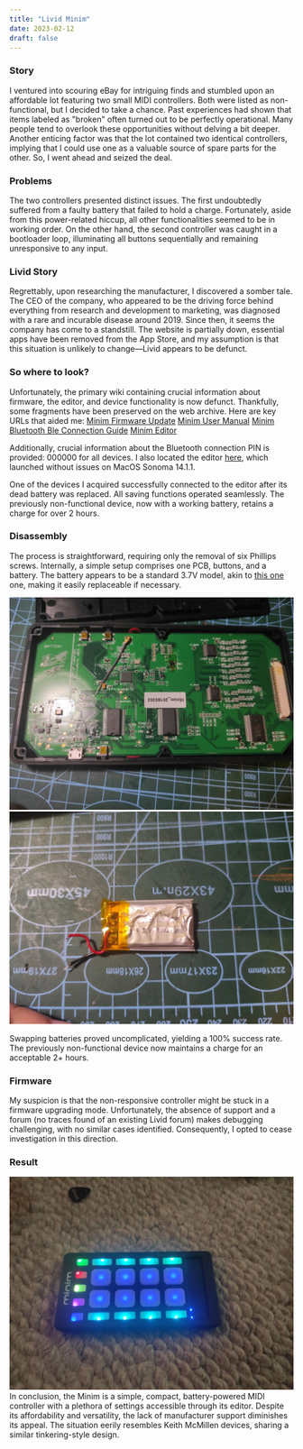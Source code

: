 ```yaml
---
title: "Livid Minim"
date: 2023-02-12
draft: false
---
```

### Story
I ventured into scouring eBay for intriguing finds and stumbled upon an affordable lot featuring two small MIDI controllers. Both were listed as non-functional, but I decided to take a chance. Past experiences had shown that items labeled as "broken" often turned out to be perfectly operational. Many people tend to overlook these opportunities without delving a bit deeper. Another enticing factor was that the lot contained two identical controllers, implying that I could use one as a valuable source of spare parts for the other. So, I went ahead and seized the deal.

### Problems
The two controllers presented distinct issues. The first undoubtedly suffered from a faulty battery that failed to hold a charge. Fortunately, aside from this power-related hiccup, all other functionalities seemed to be in working order. On the other hand, the second controller was caught in a bootloader loop, illuminating all buttons sequentially and remaining unresponsive to any input.

### Livid Story
Regrettably, upon researching the manufacturer, I discovered a somber tale. The CEO of the company, who appeared to be the driving force behind everything from research and development to marketing, was diagnosed with a rare and incurable disease around 2019. Since then, it seems the company has come to a standstill. The website is partially down, essential apps have been removed from the App Store, and my assumption is that this situation is unlikely to change—Livid appears to be defunct.

### So where to look?
Unfortunately, the primary wiki containing crucial information about firmware, the editor, and device functionality is now defunct. Thankfully, some fragments have been preserved on the web archive. Here are key URLs that aided me:
[Minim Firmware Update](https://web.archive.org/web/20201008054414/http://wiki.lividinstruments.com/wiki/Minim_Firmware_Update)
[Minim User Manual](https://web.archive.org/web/20190409183512/http://wiki.lividinstruments.com/wiki/Minim)
[Minim Bluetooth Ble Connection Guide](https://web.archive.org/web/20190409114053/http://wiki.lividinstruments.com/wiki/Bluetooth_LE_MIDI_Connection)
[Minim Editor](https://web.archive.org/web/20190409003408/http://wiki.lividinstruments.com/wiki/Minim_Editor)

Additionally, crucial information about the Bluetooth connection PIN is provided: 000000 for all devices. I also located the editor [here](https://web.archive.org/web/20190409003408/http://lividinstruments.com/dl/software/minim/minim_editor_109_osx.zip), which launched without issues on MacOS Sonoma 14.1.1.

One of the devices I acquired successfully connected to the editor after its dead battery was replaced. All saving functions operated seamlessly. The previously non-functional device, now with a working battery, retains a charge for over 2 hours.

### Disassembly
The process is straightforward, requiring only the removal of six Phillips screws. Internally, a simple setup comprises one PCB, buttons, and a battery. The battery appears to be a standard 3.7V model, akin to [this one](https://rozetka.com.ua/ua/328713610/p328713610/) one, making it easily replaceable if necessary.

![PCB](img/minim-pcb.jpeg)
![Battery](img/minim-battery.jpeg)

Swapping batteries proved uncomplicated, yielding a 100% success rate. The previously non-functional device now maintains a charge for an acceptable 2+ hours.

### Firmware
My suspicion is that the non-responsive controller might be stuck in a firmware upgrading mode. Unfortunately, the absence of support and a forum (no traces found of an existing Livid forum) makes debugging challenging, with no similar cases identified. Consequently, I opted to cease investigation in this direction.

### Result

![General view](img/minim-1.jpeg)
In conclusion, the Minim is a simple, compact, battery-powered MIDI controller with a plethora of settings accessible through its editor. Despite its affordability and versatility, the lack of manufacturer support diminishes its appeal. The situation eerily resembles Keith McMillen devices, sharing a similar tinkering-style design.
